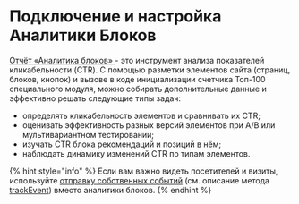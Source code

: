 # Подключение и настройка Аналитики Блоков

[Отчёт «Аналитика блоков» ](broken-reference)- это инструмент анализа показателей кликабельности (CTR). С помощью разметки элементов сайта (страниц, блоков, кнопок) и вызове в коде инициализации счетчика Топ-100 специального модуля, можно собирать дополнительные данные и эффективно решать следующие типы задач:

* определять кликабельность элементов и сравнивать их CTR;
* оценивать эффективность разных версий элементов при A/B или мультивариантном тестировании;
* изучать CTR блока рекомендаций и позиций в нём;
* наблюдать динамику изменений CTR по типам элементов.

{% hint style="info" %}
Если вам важно видеть посетителей и визиты, используйте [отправку собственных событий](../metody-po-rabote-s-schyotchikom-top-100/) (см. описание метода [trackEvent](../metody-po-rabote-s-schyotchikom-top-100/otpravka-sobstvennykh-sobytii.md)) вместо аналитики блоков.
{% endhint %}
